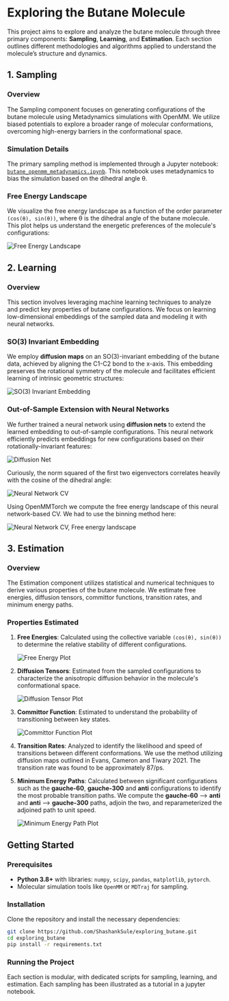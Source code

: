 # Exploring the Butane Molecule

This project aims to explore and analyze the butane molecule through three primary components: **Sampling**, **Learning**, and **Estimation**. Each section outlines different methodologies and algorithms applied to understand the molecule’s structure and dynamics.

## 1. Sampling

### Overview
The Sampling component focuses on generating configurations of the butane molecule using Metadynamics simulations with OpenMM. We utilize biased potentials to explore a broader range of molecular conformations, overcoming high-energy barriers in the conformational space.

### Simulation Details
The primary sampling method is implemented through a Jupyter notebook: [`butane_openmm_metadynamics.ipynb`](https://github.com/ShashankSule/exploring_butane/blob/main/butane_openmm_metadynamics.ipynb). This notebook uses metadynamics to bias the simulation based on the dihedral angle θ.

### Free Energy Landscape
We visualize the free energy landscape as a function of the order parameter `(cos(θ), sin(θ))`, where θ is the dihedral angle of the butane molecule. This plot helps us understand the energetic preferences of the molecule's configurations:

![Free Energy Landscape](https://github.com/ShashankSule/exploring_butane/blob/main/figures/free_energy_landscape.png)

## 2. Learning

### Overview
This section involves leveraging machine learning techniques to analyze and predict key properties of butane configurations. We focus on learning low-dimensional embeddings of the sampled data and modeling it with neural networks.

### SO(3) Invariant Embedding
We employ **diffusion maps** on an SO(3)-invariant embedding of the butane data, achieved by aligning the C1-C2 bond to the x-axis. This embedding preserves the rotational symmetry of the molecule and facilitates efficient learning of intrinsic geometric structures:

![SO(3) Invariant Embedding](https://github.com/ShashankSule/exploring_butane/blob/main/figures/so3_invariant_embedding.png)

### Out-of-Sample Extension with Neural Networks
We further trained a neural network using **diffusion nets** to extend the learned embedding to out-of-sample configurations. This neural network efficiently predicts embeddings for new configurations based on their rotationally-invariant features:

![Diffusion Net](https://github.com/ShashankSule/exploring_butane/blob/main/figures/diffusion_net.png)

Curiously, the norm squared of the first two eigenvectors correlates heavily with the cosine of the dihedral angle:  

![Neural Network CV](https://github.com/ShashankSule/exploring_butane/blob/main/figures/nn_cv.png)

Using OpenMMTorch we compute the free energy landscape of this neural network-based CV. We had to use the binning method here: 

![Neural Network CV, Free energy landscape](https://github.com/ShashankSule/exploring_butane/blob/main/figures/nn_cv_free_energy.png)


## 3. Estimation

### Overview
The Estimation component utilizes statistical and numerical techniques to derive various properties of the butane molecule. We estimate free energies, diffusion tensors, committor functions, transition rates, and minimum energy paths.

### Properties Estimated
1. **Free Energies**: Calculated using the collective variable `(cos(θ), sin(θ))` to determine the relative stability of different configurations.

    ![Free Energy Plot](https://github.com/ShashankSule/exploring_butane/blob/main/figures/free_energy_plot.png)

2. **Diffusion Tensors**: Estimated from the sampled configurations to characterize the anisotropic diffusion behavior in the molecule's conformational space.

    ![Diffusion Tensor Plot](https://github.com/ShashankSule/exploring_butane/blob/main/figures/diffusion_tensor_plot.png)

3. **Committor Function**: Estimated to understand the probability of transitioning between key states.

    ![Committor Function Plot](https://github.com/ShashankSule/exploring_butane/blob/main/figures/committor_function_plot.png)

4. **Transition Rates**: Analyzed to identify the likelihood and speed of transitions between different conformations. We use the method utilizing diffusion maps outlined in Evans, Cameron and Tiwary 2021. The transition rate was found to be approximately 87/ps. 

5. **Minimum Energy Paths**: Calculated between significant configurations such as the **gauche-60**, **gauche-300** and **anti** configurations to identify the most probable transition paths. We compute the **gauche-60** --> **anti** and **anti** --> **gauche-300** paths, adjoin the two, and reparameterized the adjoined path to unit speed.

    ![Minimum Energy Path Plot](https://github.com/ShashankSule/exploring_butane/blob/main/figures/minimum_energy_path_plot.png)

## Getting Started

### Prerequisites
- **Python 3.8+** with libraries: `numpy`, `scipy`, `pandas`, `matplotlib`, `pytorch`.
- Molecular simulation tools like `OpenMM` or `MDTraj` for sampling.
  
### Installation
Clone the repository and install the necessary dependencies:
```bash
git clone https://github.com/ShashankSule/exploring_butane.git
cd exploring_butane
pip install -r requirements.txt
```

### Running the Project
Each section is modular, with dedicated scripts for sampling, learning, and estimation. Each sampling has been illustrated as a tutorial in a jupyter notebook. 